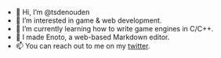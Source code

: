 - 👋 Hi, I’m @tsdenouden
- 👀 I’m interested in game & web development.
- 🌱 I’m currently learning how to write game engines in C/C++.
- 📝 I made Enoto, a web-based Markdown editor.
- 📫 You can reach out to me on my [twitter](https://twitter.com/tris687).
